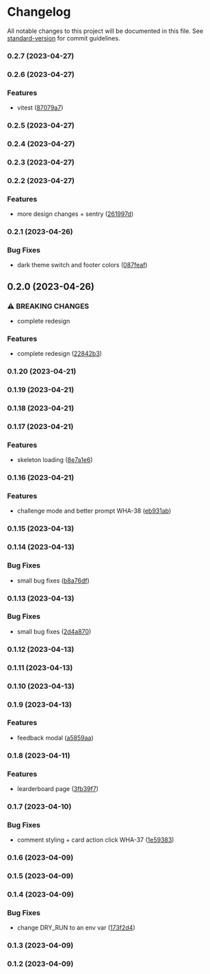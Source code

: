 # Changelog

All notable changes to this project will be documented in this file. See [standard-version](https://github.com/conventional-changelog/standard-version) for commit guidelines.

### 0.2.7 (2023-04-27)

### 0.2.6 (2023-04-27)


### Features

* vitest ([87079a7](https://github.com/Stormix/ideas/commit/87079a7d4c1976f123878afd482abcf74245e60b))

### 0.2.5 (2023-04-27)

### 0.2.4 (2023-04-27)

### 0.2.3 (2023-04-27)

### 0.2.2 (2023-04-27)


### Features

* more design changes + sentry ([261997d](https://github.com/Stormix/ideas/commit/261997d9661c01b827e11803b701fbb188371442))

### 0.2.1 (2023-04-26)


### Bug Fixes

* dark theme switch and footer colors ([087feaf](https://github.com/Stormix/ideas/commit/087feaf332abf8dc99e4861830cd345818f78faa))

## 0.2.0 (2023-04-26)


### ⚠ BREAKING CHANGES

* complete redesign

### Features

* complete redesign ([22842b3](https://github.com/Stormix/ideas/commit/22842b3068040ba763f10e51e208265cc8c2905e))

### 0.1.20 (2023-04-21)

### 0.1.19 (2023-04-21)

### 0.1.18 (2023-04-21)

### 0.1.17 (2023-04-21)


### Features

* skeleton loading ([8e7a1e6](https://github.com/Stormix/ideas/commit/8e7a1e66866d8773b2828393d76a6d90acacc3da))

### 0.1.16 (2023-04-21)


### Features

* challenge mode and better prompt WHA-38 ([eb931ab](https://github.com/Stormix/ideas/commit/eb931ab54ba4c5f0c2fee88ecc6e3ca3c0ee3008))

### 0.1.15 (2023-04-13)

### 0.1.14 (2023-04-13)


### Bug Fixes

* small bug fixes ([b8a76df](https://github.com/Stormix/ideas/commit/b8a76df86b0044290a24931993c266a71fb0a29c))

### 0.1.13 (2023-04-13)


### Bug Fixes

* small bug fixes ([2d4a870](https://github.com/Stormix/ideas/commit/2d4a870e4581ed35737fbeba2172a497dae3024e))

### 0.1.12 (2023-04-13)

### 0.1.11 (2023-04-13)

### 0.1.10 (2023-04-13)

### 0.1.9 (2023-04-13)


### Features

* feedback modal ([a5859aa](https://github.com/Stormix/ideas/commit/a5859aaafc8d46bfc8bf938f51a6c0fd30442076))

### 0.1.8 (2023-04-11)


### Features

* learderboard page ([3fb39f7](https://github.com/Stormix/ideas/commit/3fb39f7b7c7feeb625b1f661ea723ecb3bf97c8f))

### 0.1.7 (2023-04-10)


### Bug Fixes

* comment styling + card action click WHA-37 ([1e59383](https://github.com/Stormix/ideas/commit/1e59383490d4b41bdcc2deac196a6ab56608f1ba))

### 0.1.6 (2023-04-09)

### 0.1.5 (2023-04-09)

### 0.1.4 (2023-04-09)


### Bug Fixes

* change DRY_RUN to an env var ([173f2d4](https://github.com/Stormix/ideas/commit/173f2d4811f11749918d8d3c85d5d73ab389bce6))

### 0.1.3 (2023-04-09)

### 0.1.2 (2023-04-09)
